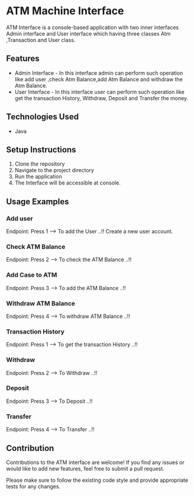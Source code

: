 # ATM Machine Interface

ATM Interface is a console-based application with two inner interfaces Admin interface and User interface which having three classes Atm ,Transaction and User class.

## Features

- Admin Interface - In this interface admin can perform such operation like add user ,check Atm Balance,add Atm Balance and withdraw the Atm Balance.
- User Interface - In this interface user can perform such operation like get the transaction History, Withdraw, Deposit and  Transfer the money. 

## Technologies Used

- Java

## Setup Instructions

1. Clone the repository
2. Navigate to the project directory
3. Run the application
4. The Interface will be accessible at console.

## Usage Examples
### Add user
Endpoint: Press 1 --> To add the User ..!!
Create a new user account.

### Check ATM Balance
Endpoint: Press 2 --> To check the ATM Balance ..!!

### Add Case to ATM 
Endpoint: Press 3 --> To add the ATM Balance ..!!

### Withdraw ATM Balance
Endpoint: Press 4 --> To withdraw ATM Balance ..!!

### Transaction History
Endpoint: Press 1 --> To get the transaction History ..!!

### Withdraw
Endpoint: Press 2 --> To Withdraw ..!!

### Deposit
Endpoint: Press 3 --> To Deposit ..!!

### Transfer
Endpoint: Press 4 --> To Transfer ..!!


## Contribution
Contributions to the ATM interface are welcome! If you find any issues or would like to add new features, feel free to submit a pull request.

Please make sure to follow the existing code style and provide appropriate tests for any changes.